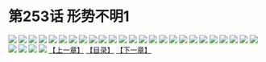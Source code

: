 # 第253话 形势不明1
![](https://s1.baozimh.com/scomic/sanyanxiaotianlu-samanhua/0/252-9gsc/1.jpg)
![](https://s1.baozimh.com/scomic/sanyanxiaotianlu-samanhua/0/252-9gsc/2.jpg)
![](https://s1.baozimh.com/scomic/sanyanxiaotianlu-samanhua/0/252-9gsc/3.jpg)
![](https://s1.baozimh.com/scomic/sanyanxiaotianlu-samanhua/0/252-9gsc/4.jpg)
![](https://s1.baozimh.com/scomic/sanyanxiaotianlu-samanhua/0/252-9gsc/5.jpg)
![](https://s1.baozimh.com/scomic/sanyanxiaotianlu-samanhua/0/252-9gsc/6.jpg)
![](https://s1.baozimh.com/scomic/sanyanxiaotianlu-samanhua/0/252-9gsc/7.jpg)
![](https://s1.baozimh.com/scomic/sanyanxiaotianlu-samanhua/0/252-9gsc/8.jpg)
![](https://s1.baozimh.com/scomic/sanyanxiaotianlu-samanhua/0/252-9gsc/9.jpg)
![](https://s1.baozimh.com/scomic/sanyanxiaotianlu-samanhua/0/252-9gsc/10.jpg)
![](https://s1.baozimh.com/scomic/sanyanxiaotianlu-samanhua/0/252-9gsc/11.jpg)
![](https://s1.baozimh.com/scomic/sanyanxiaotianlu-samanhua/0/252-9gsc/12.jpg)
![](https://s1.baozimh.com/scomic/sanyanxiaotianlu-samanhua/0/252-9gsc/13.jpg)
![](https://s1.baozimh.com/scomic/sanyanxiaotianlu-samanhua/0/252-9gsc/14.jpg)
![](https://s1.baozimh.com/scomic/sanyanxiaotianlu-samanhua/0/252-9gsc/15.jpg)
![](https://s1.baozimh.com/scomic/sanyanxiaotianlu-samanhua/0/252-9gsc/16.jpg)
![](https://s1.baozimh.com/scomic/sanyanxiaotianlu-samanhua/0/252-9gsc/17.jpg)
![](https://s1.baozimh.com/scomic/sanyanxiaotianlu-samanhua/0/252-9gsc/18.jpg)
![](https://s1.baozimh.com/scomic/sanyanxiaotianlu-samanhua/0/252-9gsc/19.jpg)
![](https://s1.baozimh.com/scomic/sanyanxiaotianlu-samanhua/0/252-9gsc/20.jpg)
![](https://s1.baozimh.com/scomic/sanyanxiaotianlu-samanhua/0/252-9gsc/21.jpg)
![](https://s1.baozimh.com/scomic/sanyanxiaotianlu-samanhua/0/252-9gsc/22.jpg)
![](https://s1.baozimh.com/scomic/sanyanxiaotianlu-samanhua/0/252-9gsc/23.jpg)
![](https://s1.baozimh.com/scomic/sanyanxiaotianlu-samanhua/0/252-9gsc/24.jpg)
![](https://s1.baozimh.com/scomic/sanyanxiaotianlu-samanhua/0/252-9gsc/25.jpg)
![](https://s1.baozimh.com/scomic/sanyanxiaotianlu-samanhua/0/252-9gsc/26.jpg)
![](https://s1.baozimh.com/scomic/sanyanxiaotianlu-samanhua/0/252-9gsc/27.jpg)
![](https://s1.baozimh.com/scomic/sanyanxiaotianlu-samanhua/0/252-9gsc/28.jpg)
![](https://s1.baozimh.com/scomic/sanyanxiaotianlu-samanhua/0/252-9gsc/29.jpg)
[【上一章】](./252.md)
[【目录】](./README.md)
[【下一章】](./254.md)
